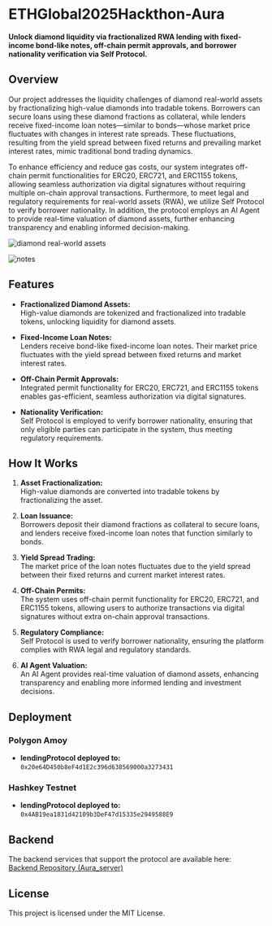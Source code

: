 # ETHGlobal2025Hackthon-Aura

**Unlock diamond liquidity via fractionalized RWA lending with fixed-income bond-like notes, off-chain permit approvals, and borrower nationality verification via Self Protocol.**

## Overview

Our project addresses the liquidity challenges of diamond real-world assets by fractionalizing high-value diamonds into tradable tokens. Borrowers can secure loans using these diamond fractions as collateral, while lenders receive fixed-income loan notes—similar to bonds—whose market price fluctuates with changes in interest rate spreads. These fluctuations, resulting from the yield spread between fixed returns and prevailing market interest rates, mimic traditional bond trading dynamics.

To enhance efficiency and reduce gas costs, our system integrates off-chain permit functionalities for ERC20, ERC721, and ERC1155 tokens, allowing seamless authorization via digital signatures without requiring multiple on-chain approval transactions. Furthermore, to meet legal and regulatory requirements for real-world assets (RWA), we utilize Self Protocol to verify borrower nationality. In addition, the protocol employs an AI Agent to provide real-time valuation of diamond assets, further enhancing transparency and enabling informed decision-making.

![diamond real-world assets](https://imgur.com/bHRjXGu.png)

![notes](https://imgur.com/mtQlkJZ.png)

## Features

- **Fractionalized Diamond Assets:**  
  High-value diamonds are tokenized and fractionalized into tradable tokens, unlocking liquidity for diamond assets.

- **Fixed-Income Loan Notes:**  
  Lenders receive bond-like fixed-income loan notes. Their market price fluctuates with the yield spread between fixed returns and market interest rates.

- **Off-Chain Permit Approvals:**  
  Integrated permit functionality for ERC20, ERC721, and ERC1155 tokens enables gas-efficient, seamless authorization via digital signatures.

- **Nationality Verification:**  
  Self Protocol is employed to verify borrower nationality, ensuring that only eligible parties can participate in the system, thus meeting regulatory requirements.

## How It Works

1. **Asset Fractionalization:**  
   High-value diamonds are converted into tradable tokens by fractionalizing the asset.

2. **Loan Issuance:**  
   Borrowers deposit their diamond fractions as collateral to secure loans, and lenders receive fixed-income loan notes that function similarly to bonds.

3. **Yield Spread Trading:**  
   The market price of the loan notes fluctuates due to the yield spread between their fixed returns and current market interest rates.

4. **Off-Chain Permits:**  
   The system uses off-chain permit functionality for ERC20, ERC721, and ERC1155 tokens, allowing users to authorize transactions via digital signatures without extra on-chain approval transactions.

5. **Regulatory Compliance:**  
   Self Protocol is used to verify borrower nationality, ensuring the platform complies with RWA legal and regulatory standards.

6. **AI Agent Valuation:**  
   An AI Agent provides real-time valuation of diamond assets, enhancing transparency and enabling more informed lending and investment decisions.

## Deployment

### Polygon Amoy
- **lendingProtocol deployed to:** `0x20e64D450b8eF4d1E2c396d638569000a3273431`

### Hashkey Testnet
- **lendingProtocol deployed to:** `0x4AB19ea1831d42109b3DeF47d15335e2949588E9`

## Backend

The backend services that support the protocol are available here:  
[Backend Repository (Aura_server)](https://github.com/abcd5251/Aura_server)

## License

This project is licensed under the MIT License.
